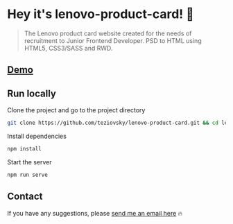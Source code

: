 # Hey it's lenovo-product-card! 🤝

> The Lenovo product card website created for the needs of recruitment to Junior Frontend Developer. PSD to HTML using HTML5, CSS3/SASS and RWD.

## [Demo](https://lenovo-product-card.pl)

## Run locally

Clone the project and go to the project directory

```bash
git clone https://github.com/teziovsky/lenovo-product-card.git && cd lenovo-product-card
```

Install dependencies

```bash
npm install
```

Start the server

```bash
npm run serve
```

## Contact

If you have any suggestions, please [send me an email here](mailto:kontakt@jakubsoboczynski.pl) 🔥
